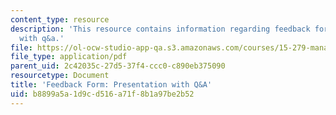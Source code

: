 ```yaml
---
content_type: resource
description: 'This resource contains information regarding feedback form: presentation
  with q&a.'
file: https://ol-ocw-studio-app-qa.s3.amazonaws.com/courses/15-279-management-communication-for-undergraduates-fall-2012/b8899a5a1d9cd516a71f8b1a97be2b52_MIT15_279F12_presQAFdbk.pdf
file_type: application/pdf
parent_uid: 2c42035c-27d5-37f4-ccc0-c890eb375090
resourcetype: Document
title: 'Feedback Form: Presentation with Q&A'
uid: b8899a5a-1d9c-d516-a71f-8b1a97be2b52
---
```

